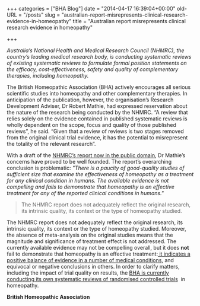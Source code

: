 +++
categories = ["BHA Blog"]
date = "2014-04-17 16:39:04+00:00"
old-URL = "/posts"
slug = "australian-report-misrepresents-clinical-research-evidence-in-homeopathy"
title = "Australian report misrepresents clinical research evidence in homeopathy"

+++

_Australia’s National Health and Medical Research Council (NHMRC), the country’s leading medical research body, is conducting systematic reviews of existing systematic reviews to formulate formal position statements on the efficacy, cost-effectiveness, safety and quality of complementary therapies, including homeopathy._

The British Homeopathic Association (BHA) actively encourages all serious scientific studies into homeopathy and other complementary therapies. In anticipation of the publication, however, the organisation’s Research Development Adviser, Dr Robert Mathie, had expressed reservation about the nature of the research being conducted by the NHMRC. “A review that relies solely on the evidence contained in published systematic reviews is wholly dependent on the scope, focus and quality of those published reviews”, he said. “Given that a review of reviews is two stages removed from the original clinical trial evidence, it has the potential to misrepresent the totality of the relevant research”.

With a draft of the [NHMRC’s report now in the public domain](http://consultations.nhmrc.gov.au/public_consultations/homeopathy_health), Dr Mathie’s concerns have proved to be well founded. The report’s overarching conclusion is problematic: _"There is a paucity of good-quality studies of sufficient size that examine the effectiveness of homeopathy as a treatment for any clinical condition in humans. The available evidence is not compelling and fails to demonstrate that homeopathy is an effective treatment for any of the reported clinical conditions in humans."_

<blockquote>The NHMRC report does not adequately reflect the original research, its intrinsic quality, its context or the type of homeopathy studied.</blockquote>

The NHMRC report does not adequately reflect the original research, its intrinsic quality, its context or the type of homeopathy studied. Moreover, the absence of meta-analysis on the original studies means that the magnitude and significance of treatment effect is not addressed. The currently available evidence may not be compelling overall, but it does **not** fail to demonstrate that homeopathy is an effective treatment:[ it indicates a positive balance of evidence in a number of medical conditions](http://localhost/evidence/conditions-with-overall-positive-evidence-for-homeopathy/), and equivocal or negative conclusions in others. In order to clarify matters, including the impact of trial quality on results, the [BHA is currently conducting its own systematic reviews of randomised controlled trials](http://localhost/evidence/systematic-review-programme/)  in homeopathy.

**British Homeopathic Association**

